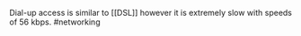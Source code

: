 Dial-up access is similar to [[DSL]] however it is extremely slow with speeds of 56 kbps.
#networking 